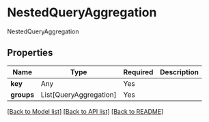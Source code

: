 # NestedQueryAggregation

NestedQueryAggregation

## Properties
| Name | Type | Required | Description |
| ------------ | ------------- | ------------- | ------------- |
**key** | Any | Yes |  |
**groups** | List[QueryAggregation] | Yes |  |


[[Back to Model list]](../../README.md#documentation-for-models) [[Back to API list]](../../README.md#documentation-for-api-endpoints) [[Back to README]](../../README.md)
